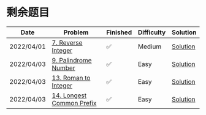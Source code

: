 # 剩余题目
| Date       | Problem                                                                           | Finished | Difficulty | Solution                                            |
|------------|-----------------------------------------------------------------------------------|----------|------------|-----------------------------------------------------|
| 2022/04/01 | [7. Reverse Integer](https://leetcode.com/problems/reverse-integer/)              | ✅        | Medium     | [Solution](./src/first200/Reverse.java)             |
| 2022/04/03 | [9. Palindrome Number](https://leetcode.com/problems/palindrome-number/)          | ✅        | Easy       | [Solution](./src/first200/IsPalindrome.java)        |
| 2022/04/03 | [13. Roman to Integer](https://leetcode.com/problems/roman-to-integer/)           | ✅        | Easy       | [Solution](./src/first200/RomanToInt.java)          |
| 2022/04/03 | [14. Longest Common Prefix](https://leetcode.com/problems/longest-common-prefix/) | ✅        | Easy       | [Solution](./src/first200/LongestCommonPrefix.java) |
